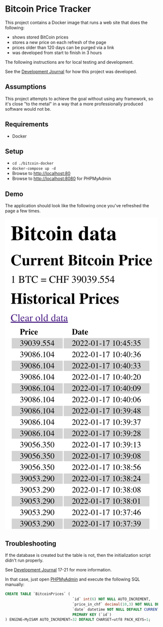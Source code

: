 # Bitcoin Price Tracker

This project contains a Docker image that runs a web site that does
the following:

- shows stored BitCoin prices
- stores a new price on each refresh of the page
- prices older than 120 days can be purged via a link
- was developed from start to finish in 3 hours

The following instructions are for local testing and development.

See the [Development Journal](dev-notes.md) for how this project was developed.

## Assumptions

This project attempts to achieve the goal without using any framework, so it's
close "to the metal" in a way that a more professionally produced software would
not be.

## Requirements

- Docker

## Setup

- `cd ./bitcoin-docker`
- `docker-compose up -d`
- Browse to [http://localhost:80](http://localhost:80)
- Browse to [http://localhost:8080](http://localhost:8080) for PHPMyAdmin

## Demo

The application should look like the following once you've refreshed the page a few times.

![](docs/assets/Screenshot.png)

## Troubleshooting

If the database is created but the table is not, then the initialization script didn't run properly.

See [Development Journal](dev-notes.md) 17-21 for more information.

In that case, just open [PHPMyAdmin](http://localhost:8080) and execute the following SQL manually:

```sql
CREATE TABLE `BitcoinPrices` (
                               `id` int(6) NOT NULL AUTO_INCREMENT,
                               `price_in_chf` decimal(10,3) NOT NULL DEFAULT '',
                               `date` datetime NOT NULL DEFAULT CURRENT_TIMESTAMP,
                               PRIMARY KEY (`id`)
) ENGINE=MyISAM AUTO_INCREMENT=32 DEFAULT CHARSET=utf8 PACK_KEYS=1;
```